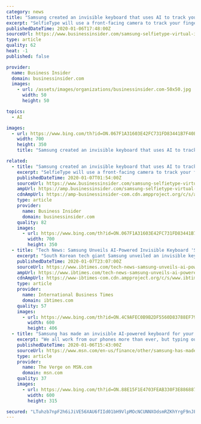 ```yaml
---
category: news
title: "Samsung created an invisible keyboard that uses AI to track your finger movements"
excerpt: "SelfieType will use a front-facing camera to track your fingers and turn any empty surface into a virtual keyboard."
publishedDateTime: 2020-01-06T17:48:00Z
sourceUrl: https://www.businessinsider.com/samsung-selfietype-virtual-invisible-keyboard-ai-ces-2020-1
type: article
quality: 62
heat: -1
published: false

provider:
  name: Business Insider
  domain: businessinsider.com
  images:
    - url: /assets/images/organizations/businessinsider.com-50x50.jpg
      width: 50
      height: 50

topics:
  - AI

images:
  - url: https://www.bing.com/th?id=ON.067F1A31603E42FC731FD83441B7F40E
    width: 700
    height: 350
    title: "Samsung created an invisible keyboard that uses AI to track your finger movements"

related:
  - title: "Samsung created an invisible keyboard that uses AI to track your finger movements"
    excerpt: "SelfieType will use a front-facing camera to track your fingers and turn any empty surface into a virtual keyboard."
    publishedDateTime: 2020-01-07T01:54:00Z
    sourceUrl: https://www.businessinsider.com/samsung-selfietype-virtual-invisible-keyboard-ai-ces-2020-1/
    ampUrl: https://amp.businessinsider.com/samsung-selfietype-virtual-invisible-keyboard-ai-ces-2020-1
    cdnAmpUrl: https://amp-businessinsider-com.cdn.ampproject.org/c/s/amp.businessinsider.com/samsung-selfietype-virtual-invisible-keyboard-ai-ces-2020-1
    type: article
    provider:
      name: Business Insider
      domain: businessinsider.com
    quality: 82
    images:
      - url: https://www.bing.com/th?id=ON.067F1A31603E42FC731FD83441B7F40E
        width: 700
        height: 350
  - title: "Tech News: Samsung Unveils AI-Powered Invisible Keyboard 'SelfieType'"
    excerpt: "South Korean tech giant Samsung unveiled an invisible keyboard for smartphones this week which allows users to type messages on a table or hard surface -- without the need for any extra hardware. The feature, called “Selfietype,” is on display at the CES consumer tech show in Las Vegas. The technology tracks the hand movements of the user ..."
    publishedDateTime: 2020-01-07T23:07:00Z
    sourceUrl: https://www.ibtimes.com/tech-news-samsung-unveils-ai-powered-invisible-keyboard-selfietype-2898103
    ampUrl: https://www.ibtimes.com/tech-news-samsung-unveils-ai-powered-invisible-keyboard-selfietype-2898103?amp=1
    cdnAmpUrl: https://www-ibtimes-com.cdn.ampproject.org/c/s/www.ibtimes.com/tech-news-samsung-unveils-ai-powered-invisible-keyboard-selfietype-2898103?amp=1
    type: article
    provider:
      name: International Business Times
      domain: ibtimes.com
    quality: 57
    images:
      - url: https://www.bing.com/th?id=ON.4C9AFEC0B9B2DF5560D83788EF79E288
        width: 600
        height: 406
  - title: "Samsung has made an invisible AI-powered keyboard for your phone"
    excerpt: "We all work from our phones more than ever, but typing out emails and long messages is still slow compared to using a keyboard. Samsung has a solution: use AI and your phone’s camera to track your hands as they type on an invisible keyboard right in front of you."
    publishedDateTime: 2020-01-06T15:43:00Z
    sourceUrl: https://www.msn.com/en-us/finance/other/samsung-has-made-an-invisible-ai-powered-keyboard-for-your-phone/ar-BBYFAwL
    type: article
    provider:
      name: The Verge on MSN.com
      domain: msn.com
    quality: 37
    images:
      - url: https://www.bing.com/th?id=ON.88E15F1E4703FEAB330F3E8868878AC4
        width: 600
        height: 315

secured: "LTuhzb7npF2h6iJiVE56XAU6fIId01bH9VlpMOcNCUNNXOdsmRZKhYrgF9nJFr3ZhK08M7kWXQvkO+EU+imS50ICrCPeBL3tnNVYh2JeDqa8ZiKPS0YkQP5Uo+GWhQlMvSbqQ7Ac5mNDOapJy7fMyE5+TGTaQ5UOFwG2Vp3F+tVtbNG0Nic7tCtqfhL/fq54C0v7ITXFGGj/K7rkQ63+F8hZtv4lzp+EUkxZ7q6fVHiXvl4PBDdGTTWIJnjF54eE1NuqhfG8l5RPdN4txrSVUA==;cl65sGmSLSDYV8vPyeXrVw=="
---
```


